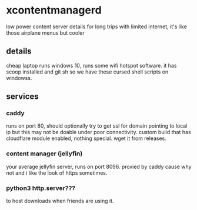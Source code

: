 # xcontentmanagerd
low power content server details for long trips with limited internet, it's like those airplane menus but cooler

## details
cheap laptop runs windows 10, runs some wifi hotspot software. it has scoop installed and git sh so we have these cursed shell scripts on windowss.

## services
### caddy
runs on port 80, should optionally try to get ssl for domain pointing to local ip but this may not be doable under poor connectivity. custom build that has cloudflare module enabled, nothing special. wget it from releases. 

### content manager (jellyfin)
your average jellyfin server, runs on port 8096. proxied by caddy cause why not and i like the look of https sometimes.

### python3 http.server???
to host downloads when friends are using it.
